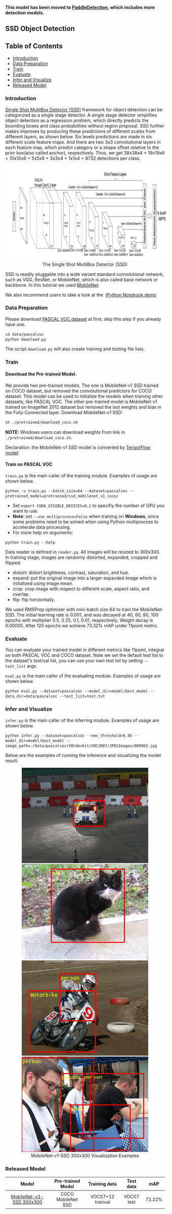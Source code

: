 **This model has been moved to [PaddleDetection](https://github.com/PaddlePaddle/PaddleDetection), which includes more detection models.**

## SSD Object Detection

## Table of Contents
- [Introduction](#introduction)
- [Data Preparation](#data-preparation)
- [Train](#train)
- [Evaluate](#evaluate)
- [Infer and Visualize](#infer-and-visualize)
- [Released Model](#released-model)

### Introduction

[Single Shot MultiBox Detector (SSD)](https://arxiv.org/abs/1512.02325) framework for object detection can be categorized as a single stage detector. A single stage detector simplifies object detection as a regression problem, which directly predicts the bounding boxes and class probabilities without region proposal. SSD further makes improves by producing these predictions of different scales from different layers, as shown below. Six levels predictions are made in six different scale feature maps. And there are two 3x3 convolutional layers in each feature map, which predict category or a shape offset relative to the prior box(also called anchor), respectively. Thus, we get 38x38x4 + 19x19x6 + 10x10x6 + 5x5x6 + 3x3x4 + 1x1x4 = 8732 detections per class.
<p align="center">
<img src="images/SSD_paper_figure.jpg" height=300 width=900 hspace='10'/> <br />
The Single Shot MultiBox Detector (SSD)
</p>

SSD is readily pluggable into a wide variant standard convolutional network, such as VGG, ResNet, or MobileNet, which is also called base network or backbone. In this tutorial we used [MobileNet](https://arxiv.org/abs/1704.04861).

We also recommend users to take a look at the  [IPython Notebook demo](https://aistudio.baidu.com/aistudio/projectDetail/122276)

### Data Preparation

Please download [PASCAL VOC dataset](http://host.robots.ox.ac.uk/pascal/VOC/) at first, skip this step if you already have one.

```
cd data/pascalvoc
python download.py
```

The script `download.py` will also create training and testing file lists.

### Train

#### Download the Pre-trained Model.

We provide two pre-trained models. The one is MobileNet-v1 SSD trained on COCO dataset, but removed the convolutional predictors for COCO dataset. This model can be used to initialize the models when training other datasets, like PASCAL VOC. The other pre-trained model is MobileNet-v1 trained on ImageNet 2012 dataset but removed the last weights and bias in the Fully-Connected layer. Download MobileNet-v1 SSD:

```bash
sh ./pretrained/download_coco.sh
```

**NOTE:** Windows users can download weights from link in `./pretrained/download_coco.sh`.

Declaration: the MobileNet-v1 SSD model is converted by [TensorFlow model](https://github.com/tensorflow/models/blob/f87a58cd96d45de73c9a8330a06b2ab56749a7fa/research/object_detection/g3doc/detection_model_zoo.md).


#### Train on PASCAL VOC

`train.py` is the main caller of the training module. Examples of usage are shown below.
  ```
  python -u train.py --batch_size=64 --dataset=pascalvoc --pretrained_model=pretrained/ssd_mobilenet_v1_coco/
  ```
   - Set ```export CUDA_VISIBLE_DEVICES=0,1``` to specifiy the number of GPU you want to use.
   - **Note**: set `--use_multiprocess=False` when training on **Windows**, since some problems need to be solved when using Python multiprocess to accelerate data processing.
   - For more help on arguments:

  ```
  python train.py --help
  ```

Data reader is defined in `reader.py`. All images will be resized to 300x300. In training stage, images are randomly distorted, expanded, cropped and flipped:
   - distort: distort brightness, contrast, saturation, and hue.
   - expand: put the original image into a larger expanded image which is initialized using image mean.
   - crop: crop image with respect to different scale, aspect ratio, and overlap.
   - flip: flip horizontally.

We used RMSProp optimizer with mini-batch size 64 to train the MobileNet-SSD. The initial learning rate is 0.001, and was decayed at 40, 60, 80, 100 epochs with multiplier 0.5, 0.25, 0.1, 0.01, respectively. Weight decay is 0.00005. After 120 epochs we achieve 73.32% mAP under 11point metric.

### Evaluate

You can evaluate your trained model in different metrics like 11point, integral on both PASCAL VOC and COCO dataset. Note we set the default test list to the dataset's test/val list, you can use your own test list by setting ```--test_list``` args.

`eval.py` is the main caller of the evaluating module. Examples of usage are shown below.
```
python eval.py --dataset=pascalvoc --model_dir=model/best_model --data_dir=data/pascalvoc --test_list=test.txt
```

### Infer and Visualize
`infer.py` is the main caller of the inferring module. Examples of usage are shown below.
```
python infer.py --dataset=pascalvoc --nms_threshold=0.45 --model_dir=model/best_model --image_path=./data/pascalvoc/VOCdevkit/VOC2007/JPEGImages/009963.jpg
```
Below are the examples of running the inference and visualizing the model result.
<p align="center">
<img src="images/009943.jpg" height=300 width=400 hspace='10'/>
<img src="images/009956.jpg" height=300 width=400 hspace='10'/>
<img src="images/009960.jpg" height=300 width=400 hspace='10'/>
<img src="images/009962.jpg" height=300 width=400 hspace='10'/> <br />
MobileNet-v1-SSD 300x300 Visualization Examples
</p>


### Released Model


| Model                    | Pre-trained Model  | Training data    | Test data    | mAP |
|:------------------------:|:------------------:|:----------------:|:------------:|:----:|
|[MobileNet-v1-SSD 300x300](http://paddlemodels.bj.bcebos.com/ssd_mobilenet_v1_pascalvoc.tar.gz) | COCO MobileNet SSD | VOC07+12 trainval| VOC07 test   | 73.32%  |
